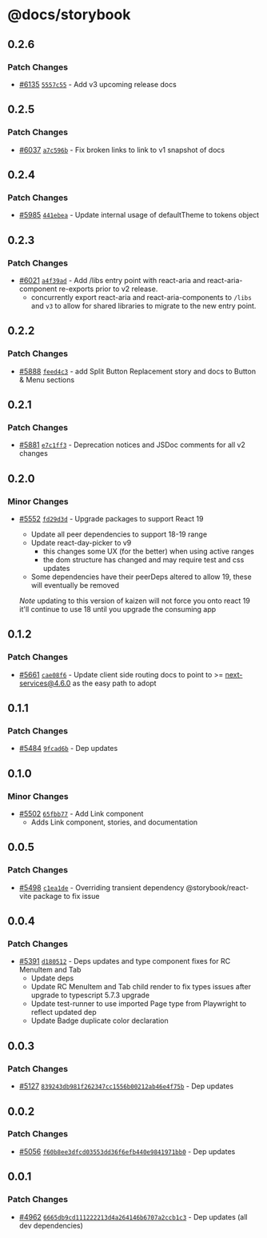 # @docs/storybook

## 0.2.6

### Patch Changes

- [#6135](https://github.com/cultureamp/kaizen-design-system/pull/6135) [`5557c55`](https://github.com/cultureamp/kaizen-design-system/commit/5557c55c47ebc0632c6a1aded179bd46758ca43f) - Add v3 upcoming release docs

## 0.2.5

### Patch Changes

- [#6037](https://github.com/cultureamp/kaizen-design-system/pull/6037) [`a7c596b`](https://github.com/cultureamp/kaizen-design-system/commit/a7c596b8ee9d60e6dd08114777172203c16a2ad9) - Fix broken links to link to v1 snapshot of docs

## 0.2.4

### Patch Changes

- [#5985](https://github.com/cultureamp/kaizen-design-system/pull/5985) [`441ebea`](https://github.com/cultureamp/kaizen-design-system/commit/441ebea1accf8090ea3a52ce9e49c49424bb31f7) - Update internal usage of defaultTheme to tokens object

## 0.2.3

### Patch Changes

- [#6021](https://github.com/cultureamp/kaizen-design-system/pull/6021) [`a4f39ad`](https://github.com/cultureamp/kaizen-design-system/commit/a4f39ada04dc40c7286e7c70d3a69ff14cbfd01e) - Add /libs entry point with react-aria and react-aria-component re-exports prior to v2 release.
  - concurrently export react-aria and react-aria-components to `/libs` and `v3` to allow for shared libraries to migrate to the new entry point.

## 0.2.2

### Patch Changes

- [#5888](https://github.com/cultureamp/kaizen-design-system/pull/5888) [`feed4c3`](https://github.com/cultureamp/kaizen-design-system/commit/feed4c38bcb6aee0d683abb5b52c9f53736cc7a2) - add Split Button Replacement story and docs to Button & Menu sections

## 0.2.1

### Patch Changes

- [#5881](https://github.com/cultureamp/kaizen-design-system/pull/5881) [`e7c1ff3`](https://github.com/cultureamp/kaizen-design-system/commit/e7c1ff3a3af92954a3c4c21132ab3594b1412cde) - Deprecation notices and JSDoc comments for all v2 changes

## 0.2.0

### Minor Changes

- [#5552](https://github.com/cultureamp/kaizen-design-system/pull/5552) [`fd29d3d`](https://github.com/cultureamp/kaizen-design-system/commit/fd29d3d2967221c79537e2f7b6c6e9c7a492baf2) - Upgrade packages to support React 19
  - Update all peer dependencies to support 18-19 range
  - Update react-day-picker to v9
    - this changes some UX (for the better) when using active ranges
    - the dom structure has changed and may require test and css updates
  - Some dependencies have their peerDeps altered to allow 19, these will eventually be removed

  _Note_ updating to this version of kaizen will not force you onto react 19 it'll continue to use 18 until you upgrade the consuming app

## 0.1.2

### Patch Changes

- [#5661](https://github.com/cultureamp/kaizen-design-system/pull/5661) [`cae08f6`](https://github.com/cultureamp/kaizen-design-system/commit/cae08f65598b2db937afb196e037e903c3292680) - Update client side routing docs to point to >= next-services@4.6.0 as the easy path to adopt

## 0.1.1

### Patch Changes

- [#5484](https://github.com/cultureamp/kaizen-design-system/pull/5484) [`9fcad6b`](https://github.com/cultureamp/kaizen-design-system/commit/9fcad6b33f159252cbcd19f918a8f2680a9c4a68) - Dep updates

## 0.1.0

### Minor Changes

- [#5502](https://github.com/cultureamp/kaizen-design-system/pull/5502) [`65fbb77`](https://github.com/cultureamp/kaizen-design-system/commit/65fbb777d23d5226232502898371bb16ae87639b) - Add Link component
  - Adds Link component, stories, and documentation

## 0.0.5

### Patch Changes

- [#5498](https://github.com/cultureamp/kaizen-design-system/pull/5498) [`c1ea1de`](https://github.com/cultureamp/kaizen-design-system/commit/c1ea1de895d4c66b1a1b18c0d3084c4fc228d2dc) - Overriding transient dependency @storybook/react-vite package to fix issue

## 0.0.4

### Patch Changes

- [#5391](https://github.com/cultureamp/kaizen-design-system/pull/5391) [`d180512`](https://github.com/cultureamp/kaizen-design-system/commit/d180512e29cc1078d05fda28feed24926242e7e2) - Deps updates and type component fixes for RC MenuItem and Tab
  - Update deps
  - Update RC MenuItem and Tab child render to fix types issues after upgrade to typescript 5.7.3 upgrade
  - Update test-runner to use imported Page type from Playwright to reflect updated dep
  - Update Badge duplicate color declaration

## 0.0.3

### Patch Changes

- [#5127](https://github.com/cultureamp/kaizen-design-system/pull/5127) [`839243db981f262347cc1556b00212ab46e4f75b`](https://github.com/cultureamp/kaizen-design-system/commit/839243db981f262347cc1556b00212ab46e4f75b) - Dep updates

## 0.0.2

### Patch Changes

- [#5056](https://github.com/cultureamp/kaizen-design-system/pull/5056) [`f60b8ee3dfcd03553dd36f6efb440e9841971bb0`](https://github.com/cultureamp/kaizen-design-system/commit/f60b8ee3dfcd03553dd36f6efb440e9841971bb0) - Dep updates

## 0.0.1

### Patch Changes

- [#4962](https://github.com/cultureamp/kaizen-design-system/pull/4962) [`6665db9cd111222213d4a264146b6707a2ccb1c3`](https://github.com/cultureamp/kaizen-design-system/commit/6665db9cd111222213d4a264146b6707a2ccb1c3) - Dep updates (all dev dependencies)
